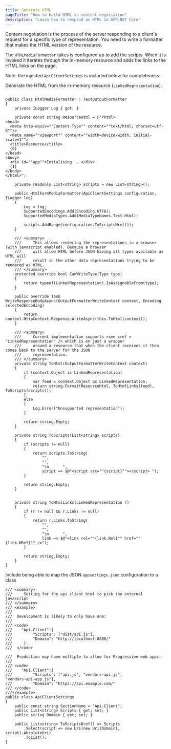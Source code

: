 ```yaml
---
title: Generate HTML
pageTitle: "How to build HTML as content negotiation"
description: "Learn how to respond as HTML in ASP.NET Core"
---
```


Content negotiation is the process of the server responding to a client's request for a specific type of representation. You need to write a formatter that makes the HTML version of the resource.

The `HTMLMediaFormatter` takes is configured up to add the scripts. When it is invoked it iterates through the in-memory resource and adds the links to the HTML links on the page.

Note: the injected `ApiClientSettings` is included below for completeness.

<Instruction>

Generate the HTML from the in-memory resource (`LinkedRepresentation`).

```csharp(path="...todo-hypermedia/api/Api/Web/HtmlFormMediaFormatter.cs")

public class HtmlMediaFormatter : TextOutputFormatter
{
    private ILogger Log { get; }

    private const string ResourceHtml = @"<html>
<head>
  <meta http-equiv=""Content-Type"" content=""text/html; charset=utf-8""/>
  <meta name=""viewport"" content=""width=device-width, initial-scale=1"">
  <title>Resource</title>
  {0}
</head>
<body>
  <div id=""app"">Intialising ...</div>
  {1}
</body>
</html>";

    private readonly List<string> scripts = new List<string>();

    public HtmlFormMediaFormatter(ApiClientSettings configuration, ILogger log)
    {
        Log = log;
        SupportedEncodings.Add(Encoding.UTF8);
        SupportedMediaTypes.Add(MediaTypeNames.Text.Html);

        scripts.AddRange(configuration.ToScriptsHref());
    }

    /// <summary>
    ///     This allows rendering the representations in a browser (with javascript enabled). Because a browser
    ///     will allow HTML before JSON having all types available as HTML will
    ///     result in the other data representations trying to be rendered as HTML.
    /// </summary>
    protected override bool CanWriteType(Type type)
    {
        return typeof(LinkedRepresentation).IsAssignableFrom(type);
    }

    public override Task WriteResponseBodyAsync(OutputFormatterWriteContext context, Encoding selectedEncoding)
    {
        return context.HttpContext.Response.WriteAsync(this.ToHtml(context));
    }

    /// <summary>
    ///     Current implementation supports <see cref = "LinkedRepresentation" /> which is on just a wrapper
    ///     around a resource that when the client receives it then comes back to the server for the JSON
    ///     representation.
    /// </summary>
    private string ToHtml(OutputFormatterWriteContext context)
    {
        if (context.Object is LinkedRepresentation)
        {
            var feed = context.Object as LinkedRepresentation;
            return string.Format(ResourceHtml, ToHtmlLinks(feed), ToScripts(scripts));
        }
        else
        {
            Log.Error("Unsupported representation");
        }

        return string.Empty;
    }

    private string ToScripts(List<string> scripts)
    {
        if (scripts != null)
        {
            return scripts.ToString(
                "",
                "",
                "\n      ",
                script => $@"<script src=""{script}""></script> ");
        }

        return string.Empty;
    }


    private string ToHtmlLinks(LinkedRepresentation r)
    {
        if (r != null && r.Links != null)
        {
            return r.Links.ToString(
                "",
                "",
                "\n      ",
                link => $@"<link rel=""{link.Rel}"" href=""{link.HRef}"" />");
        }

        return string.Empty;
    }
}

```
</Instruction>

<Instruction>

Include being able to map the JSON `appsettings.json` configuration to a class

```csharp(path="...todo-hypermedia/api/Api/Web/ApiClientSettings.cs")
/// <summary>
///     Setting for the api client html to pick the external javascript
/// </summary>
/// <example>
///
///  Development is likely to only have one:
///
/// <code>
///    "Api.Client":{
///         "Scripts": ["dist/api.js"],
///         "Domain": "http://localhost:8080/"
///     }
///  </code>

///  Production may have multiple to allow for Progressive web apps:
///
/// <code>
///    "Api.Client":{
///         "Scripts": ["api.js", "vendors~api.js", "vendors~api~app.js"],
///         "Domain": "https://api.example.com/"
/// </code>
///</example>
public class ApiClientSettings
{
    public const string SectionName = "Api.Client";
    public List<string> Scripts { get; set; }
    public string Domain { get; set; }

    public List<string> ToScriptsHref() => Scripts
        .Select(script => new Uri(new Uri(Domain), script).AbsoluteUri)
        .ToList();
}
```
</Instruction>



